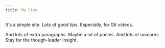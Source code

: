 ```yaml
---
title: My Site
---
```


It's a simple site.
Lots of good tips.
Especially, for Git videos.

And lots of extra paragraphs.
Maybe a lot of ponies.
And lots of unicorns.
Stay for the though-leader insight.
